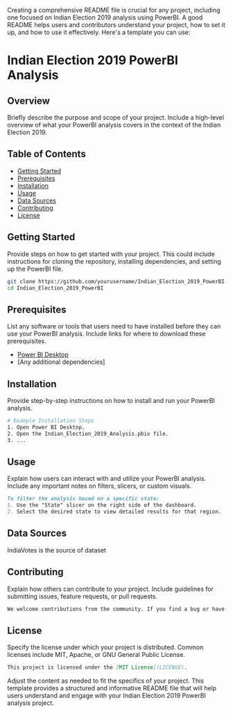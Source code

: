 Creating a comprehensive README file is crucial for any project, including one focused on Indian Election 2019 analysis using PowerBI. A good README helps users and contributors understand your project, how to set it up, and how to use it effectively. Here's a template you can use:

# Indian Election 2019 PowerBI Analysis

## Overview

Briefly describe the purpose and scope of your project. Include a high-level overview of what your PowerBI analysis covers in the context of the Indian Election 2019.

## Table of Contents

- [Getting Started](#getting-started)
- [Prerequisites](#prerequisites)
- [Installation](#installation)
- [Usage](#usage)
- [Data Sources](#data-sources)
- [Contributing](#contributing)
- [License](#license)

## Getting Started

Provide steps on how to get started with your project. This could include instructions for cloning the repository, installing dependencies, and setting up the PowerBI file.

```bash
git clone https://github.com/yourusername/Indian_Election_2019_PowerBI.git
cd Indian_Election_2019_PowerBI
```

## Prerequisites

List any software or tools that users need to have installed before they can use your PowerBI analysis. Include links for where to download these prerequisites.

- [Power BI Desktop](https://powerbi.microsoft.com/en-us/desktop/)
- [Any additional dependencies]

## Installation

Provide step-by-step instructions on how to install and run your PowerBI analysis.

```bash
# Example Installation Steps
1. Open Power BI Desktop.
2. Open the Indian_Election_2019_Analysis.pbix file.
3. ...
```

## Usage

Explain how users can interact with and utilize your PowerBI analysis. Include any important notes on filters, slicers, or custom visuals.

```markdown
To filter the analysis based on a specific state:
1. Use the "State" slicer on the right side of the dashboard.
2. Select the desired state to view detailed results for that region.
```

## Data Sources

IndiaVotes is the source of dataset

## Contributing

Explain how others can contribute to your project. Include guidelines for submitting issues, feature requests, or pull requests.

```markdown
We welcome contributions from the community. If you find a bug or have an enhancement idea, please open an issue or submit a pull request following our contribution guidelines.
```

## License

Specify the license under which your project is distributed. Common licenses include MIT, Apache, or GNU General Public License.

```markdown
This project is licensed under the [MIT License](LICENSE).
```

Adjust the content as needed to fit the specifics of your project. This template provides a structured and informative README file that will help users understand and engage with your Indian Election 2019 PowerBI analysis project.
